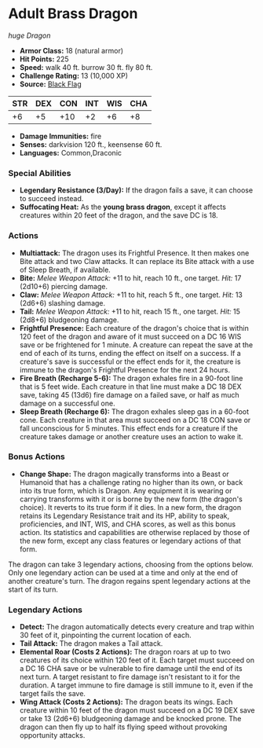 # Adult Brass Dragon

*huge* *Dragon*

- **Armor Class:** 18 (natural armor)
- **Hit Points:** 225 
- **Speed:** walk 40 ft. burrow 30 ft. fly 80 ft.
- **Challenge Rating:** 13 (10,000 XP)
- **Source:** [Black Flag](https://koboldpress.com/kpstore/product/tovrpg-pg-mv/)

| STR | DEX | CON | INT | WIS | CHA |
| --- | --- | --- | --- | --- | --- |
| +6 | +5 | +10 | +2 | +6 | +8 |

- **Damage Immunities:** fire
- **Senses:** darkvision 120 ft., keensense 60 ft.
- **Languages:** Common,Draconic

### Special Abilities

- **Legendary Resistance (3/Day):** If the dragon fails a save, it can choose to succeed instead.
- **Suffocating Heat:** As the **young brass dragon**, except it affects creatures within 20 feet of the dragon, and the save DC is 18.

### Actions

- **Multiattack:** The dragon uses its Frightful Presence. It then makes one Bite attack and two Claw attacks. It can replace its Bite attack with a use of Sleep Breath, if available.
- **Bite:** _Melee Weapon Attack:_ +11 to hit, reach 10 ft., one target. _Hit:_ 17 (2d10+6) piercing damage.
- **Claw:** _Melee Weapon Attack:_ +11 to hit, reach 5 ft., one target. _Hit:_ 13 (2d6+6) slashing damage.
- **Tail:** _Melee Weapon Attack:_ +11 to hit, reach 15 ft., one target. _Hit:_ 15 (2d8+6) bludgeoning damage.
- **Frightful Presence:** Each creature of the dragon's choice that is within 120 feet of the dragon and aware of it must succeed on a DC 16 WIS save or be frightened for 1 minute. A creature can repeat the save at the end of each of its turns, ending the effect on itself on a success. If a creature's save is successful or the effect ends for it, the creature is immune to the dragon's Frightful Presence for the next 24 hours.
- **Fire Breath (Recharge 5-6):** The dragon exhales fire in a 90-foot line that is 5 feet wide. Each creature in that line must make a DC 18 DEX save, taking 45 (13d6) fire damage on a failed save, or half as much damage on a successful one.
- **Sleep Breath (Recharge 6):** The dragon exhales sleep gas in a 60-foot cone. Each creature in that area must succeed on a DC 18 CON save or fall unconscious for 5 minutes. This effect ends for a creature if the creature takes damage or another creature uses an action to wake it.

### Bonus Actions

- **Change Shape:** The dragon magically transforms into a Beast or Humanoid that has a challenge rating no higher than its own, or back into its true form, which is Dragon. Any equipment it is wearing or carrying transforms with it or is borne by the new form (the dragon's choice). It reverts to its true form if it dies. In a new form, the dragon retains its Legendary Resistance trait and its HP, ability to speak, proficiencies, and INT, WIS, and CHA scores, as well as this bonus action. Its statistics and capabilities are otherwise replaced by those of the new form, except any class features or legendary actions of that form.

The dragon can take 3 legendary actions, choosing from the options below. Only one legendary action can be used at a time and only at the end of another creature's turn. The dragon regains spent legendary actions at the start of its turn.

### Legendary Actions

- **Detect:** The dragon automatically detects every creature and trap within 30 feet of it, pinpointing the current location of each.
- **Tail Attack:** The dragon makes a Tail attack.
- **Elemental Roar (Costs 2 Actions):** The dragon roars at up to two creatures of its choice within 120 feet of it. Each target must succeed on a DC 16 CHA save or be vulnerable to fire damage until the end of its next turn. A target resistant to fire damage isn't resistant to it for the duration. A target immune to fire damage is still immune to it, even if the target fails the save.
- **Wing Attack (Costs 2 Actions):** The dragon beats its wings. Each creature within 10 feet of the dragon must succeed on a DC 19 DEX save or take 13 (2d6+6) bludgeoning damage and be knocked prone. The dragon can then fly up to half its flying speed without provoking opportunity attacks.
